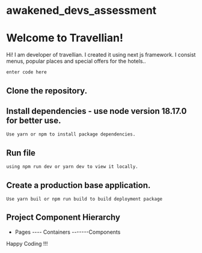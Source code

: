 # awakened_devs_assessment

# Welcome to Travellian!

Hi! I am developer of travellian. I created it using next js framework. I consist menus, popular places and special offers for the hotels..

    enter code here

## Clone the repository. 

## Install dependencies - use node version 18.17.0 for better use.
	Use yarn or npm to install package dependencies. 

## Run file 
	using npm run dev or yarn dev to view it locally.


## Create a production base application.
	Use yarn buil or npm run build to build deployment package

## Project Component Hierarchy 

 - Pages
---- Containers
-------Components


Happy Coding !!!
